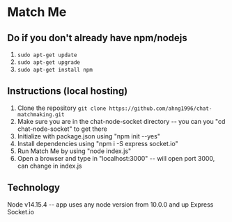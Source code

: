 # Match Me

## Do if you don't already have npm/nodejs
1. `sudo apt-get update`
2. `sudo apt-get upgrade`
3. `sudo apt-get install npm`

## Instructions (local hosting)
1. Clone the repository ``git clone https://github.com/ahng1996/chat-matchmaking.git``
2. Make sure you are in the chat-node-socket directory -- you can you "cd chat-node-socket" to get there
3. Initialize with package.json using "npm init --yes"
4. Install dependencies using "npm i -S express socket.io"
5. Run Match Me by using "node index.js"
6. Open a browser and type in "localhost:3000" -- will open port 3000, can change in index.js

## Technology
Node v14.15.4 -- app uses any node version from 10.0.0 and up
Express
Socket.io